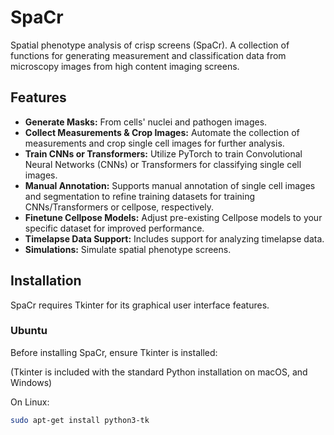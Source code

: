 # SpaCr
Spatial phenotype analysis of crisp screens (SpaCr). A collection of functions for generating measurement and classification data from microscopy images from high content imaging screens.

## Features

- **Generate Masks:** From cells' nuclei and pathogen images.
- **Collect Measurements & Crop Images:** Automate the collection of measurements and crop single cell images for further analysis.
- **Train CNNs or Transformers:** Utilize PyTorch to train Convolutional Neural Networks (CNNs) or Transformers for classifying single cell images.
- **Manual Annotation:** Supports manual annotation of single cell images and segmentation to refine training datasets for training CNNs/Transformers or cellpose, respectively.
- **Finetune Cellpose Models:** Adjust pre-existing Cellpose models to your specific dataset for improved performance.
- **Timelapse Data Support:** Includes support for analyzing timelapse data.
- **Simulations:** Simulate spatial phenotype screens.

## Installation

SpaCr requires Tkinter for its graphical user interface features.

### Ubuntu

Before installing SpaCr, ensure Tkinter is installed:

(Tkinter is included with the standard Python installation on macOS, and Windows)

On Linux:

```bash
sudo apt-get install python3-tk